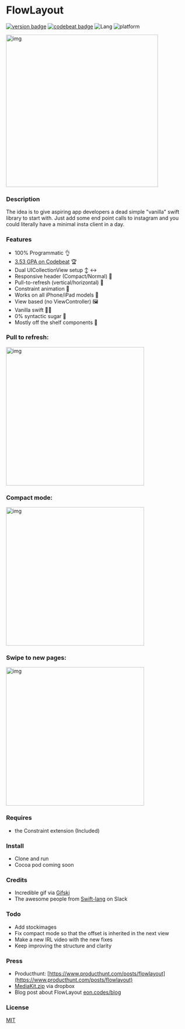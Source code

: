 
# FlowLayout

[![version badge](https://img.shields.io/badge/Version-1.0-blue.svg?longCache=true)](https://img.shields.io/badge/SDK-0.1-blue.svg?longCache=true) [![codebeat badge](https://codebeat.co/badges/260a8988-ffb0-4964-a917-b0a51ae8f0fa)](https://codebeat.co/projects/github-com-eonist-flowlayout-master) ![Lang](https://img.shields.io/badge/Language-Swift%204.2-orange.svg) ![platform](https://img.shields.io/badge/Platform-iOS_11.4-blue.svg)

<img width="416" alt="img" src="https://rawgit.com/stylekit/img/master/short.gif">

### Description
The idea is to give aspiring app developers a dead simple "vanilla" swift library to start with. Just add some end point calls to instagram and you could literally have a minimal insta client in a day.

### Features
- 100% Programmatic 👌
- [3.53 GPA on Codebeat](https://codebeat.co/projects/github-com-eonist-flowlayout-master)  🏆 
- Dual UICollectionView setup ↕️ ↔️ 
- Responsive header (Compact/Normal) 📏 
- Pull-to-refresh (vertical/horizontal) 🔄 
- Constraint animation 📐
- Works on all iPhone/iPad models 📱
- View based (no ViewController) 🖼
- Vanilla swift 🍦🔸
- 0% syntactic sugar 🍭
- Mostly off the shelf components 🤯

### Pull to refresh:
<img width="378" alt="img" src="https://rawgit.com/stylekit/img/master/Photo 04-08-2018, 13 29 23 copy.jpg">

### Compact mode:
<img width="378" alt="img" src="https://rawgit.com/stylekit/img/master/Photo 04-08-2018, 13 30 00 copy.jpg">

### Swipe to new pages:
<img width="378" alt="img" src="https://rawgit.com/stylekit/img/master/Photo 04-08-2018, 13 29 43 copy.jpg">

### Requires 
- the Constraint extension (Included)

### Install 
- Clone and run
- Cocoa pod coming soon

### Credits
- Incredible gif via [Gifski](https://github.com/sindresorhus/gifski-app) 
- The awesome people from [Swift-lang](https://slofile.com/slack/swift-lang) on Slack 

### Todo
- Add stockimages 
- Fix compact mode so that the offset is inherited in the next view
- Make a new IRL video with the new fixes
- Keep improving the structure and clarity

### Press
- Producthunt: [https://www.producthunt.com/posts/flowlayout](https://www.producthunt.com/posts/flowlayout) 
- [MediaKit.zip](https://www.dropbox.com/s/5s59k5e0o6z5y0g/mediakit.zip?dl=0)   via dropbox
- Blog post about FlowLayout [eon.codes/blog](http://eon.codes/blog/2018/08/05/Flow-Layout/) 

### License
[MIT](https://en.wikipedia.org/wiki/MIT_License) 
